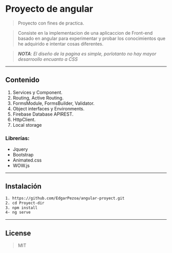 # Proyecto de angular

>Proyecto con fines de practica.

>Consiste en la implementacion de una aplicaccion de Front-end basado en angular para experimentar y probar los conocimientos que he adquirido e intentar cosas diferentes.

> ***NOTA***: *El diseño de la pagina es simple, porlotanto no hay mayor desarroollo encuanto a CSS*

---
## Contenido
1. Services y Component.
2. Routing, Active Routing.
3. FormsModule, FormsBuilder, Validator.
4. Object interfaces y Environments.
5. Firebase Database APIREST.
6. HttpClient.
7. Local storage

### Librerías:
- Jquery
- Bootstrap
- Animated.css
- WOW.js

---
## Instalación

```bash
1. https://github.com/EdgarPezoa/angular-proyect.git
2. cd Proyect-dir
3. npm install
4- ng serve
```
---


License
----
>MIT